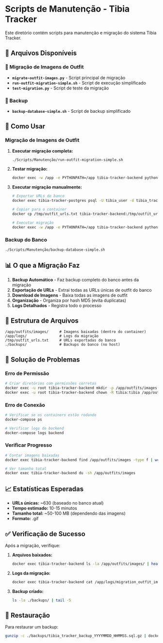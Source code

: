 # Scripts de Manutenção - Tibia Tracker

Este diretório contém scripts para manutenção e migração do sistema Tibia Tracker.

## 📁 Arquivos Disponíveis

### 🔄 Migração de Imagens de Outfit

- **`migrate-outfit-images.py`** - Script principal de migração
- **`run-outfit-migration-simple.sh`** - Script de execução simplificado
- **`test-migration.py`** - Script de teste da migração

### 💾 Backup

- **`backup-database-simple.sh`** - Script de backup simplificado

## 🚀 Como Usar

### Migração de Imagens de Outfit

1. **Executar migração completa:**
   ```bash
   ./Scripts/Manutenção/run-outfit-migration-simple.sh
   ```

2. **Testar migração:**
   ```bash
   docker exec -w /app -e PYTHONPATH=/app tibia-tracker-backend python /app/Scripts/Manutenção/test-migration.py
   ```

3. **Executar migração manualmente:**
   ```bash
   # Exportar URLs do banco
   docker exec tibia-tracker-postgres psql -U tibia_user -d tibia_tracker -t -c "SELECT DISTINCT outfit_image_url FROM characters WHERE outfit_image_url IS NOT NULL AND outfit_image_url != '';" > /tmp/outfit_urls.txt
   
   # Copiar para o container
   docker cp /tmp/outfit_urls.txt tibia-tracker-backend:/tmp/outfit_urls.txt
   
   # Executar migração
   docker exec -w /app -e PYTHONPATH=/app tibia-tracker-backend python /app/Scripts/Manutenção/migrate-outfit-images.py
   ```

### Backup do Banco

```bash
./Scripts/Manutenção/backup-database-simple.sh
```

## 📊 O que a Migração Faz

1. **Backup Automático** - Faz backup completo do banco antes da migração
2. **Exportação de URLs** - Extrai todas as URLs únicas de outfit do banco
3. **Download de Imagens** - Baixa todas as imagens de outfit
4. **Organização** - Organiza por hash MD5 (evita duplicatas)
5. **Logs Detalhados** - Registra todo o processo

## 📁 Estrutura de Arquivos

```
/app/outfits/images/     # Imagens baixadas (dentro do container)
/app/logs/               # Logs da migração
/tmp/outfit_urls.txt     # URLs exportadas do banco
./backups/               # Backups do banco (no host)
```

## 🔧 Solução de Problemas

### Erro de Permissão
```bash
# Criar diretórios com permissões corretas
docker exec -u root tibia-tracker-backend mkdir -p /app/outfits/images /app/logs
docker exec -u root tibia-tracker-backend chown -R tibia:tibia /app/outfits /app/logs
```

### Erro de Conexão
```bash
# Verificar se os containers estão rodando
docker-compose ps

# Verificar logs do backend
docker-compose logs backend
```

### Verificar Progresso
```bash
# Contar imagens baixadas
docker exec tibia-tracker-backend find /app/outfits/images -type f | wc -l

# Ver tamanho total
docker exec tibia-tracker-backend du -sh /app/outfits/images
```

## 📈 Estatísticas Esperadas

- **URLs únicas:** ~630 (baseado no banco atual)
- **Tempo estimado:** 10-15 minutos
- **Tamanho total:** ~50-100 MB (dependendo das imagens)
- **Formato:** .gif

## ✅ Verificação de Sucesso

Após a migração, verifique:

1. **Arquivos baixados:**
   ```bash
   docker exec tibia-tracker-backend ls -la /app/outfits/images/ | head -10
   ```

2. **Logs da migração:**
   ```bash
   docker exec tibia-tracker-backend cat /app/logs/migration_outfit_images.log | tail -20
   ```

3. **Backup criado:**
   ```bash
   ls -la ./backups/ | tail -5
   ```

## 🔄 Restauração

Para restaurar um backup:
```bash
gunzip -c ./backups/tibia_tracker_backup_YYYYMMDD_HHMMSS.sql.gz | docker exec -i tibia-tracker-postgres psql -U tibia_user -d tibia_tracker
``` 
